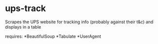 # ups-track
Scrapes the UPS website for tracking info (probably against their t&c) and displays in a table

requires:
*BeautifulSoup
*Tabulate
*UserAgent